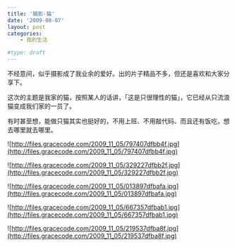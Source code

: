```yaml
---
title: '摄影·猫'
date: '2009-08-07'
layout: post
categories:
    - 我的生活

#type: draft
---
```


不经意间，似乎摄影成了我业余的爱好。出的片子精品不多，但还是喜欢和大家分享下。

这次的主题是我家的猫，按照某人的话讲，「这是只很理性的猫」，它已经从只流浪猫变成我们家的一员了。

有时甚至想，能做只猫其实也挺好的，不用上班、不用敲代码、而且还有饭吃，想去哪里就去哪里。

![http://files.gracecode.com/2009_11_05/797407dfbb4f.jpg](http://files.gracecode.com/2009_11_05/797407dfbb4f.jpg)

![http://files.gracecode.com/2009_11_05/329227dfbb2f.jpg](http://files.gracecode.com/2009_11_05/329227dfbb2f.jpg)

![http://files.gracecode.com/2009_11_05/013897dfbafa.jpg](http://files.gracecode.com/2009_11_05/013897dfbafa.jpg)

![http://files.gracecode.com/2009_11_05/667357dfbab1.jpg](http://files.gracecode.com/2009_11_05/667357dfbab1.jpg)

![http://files.gracecode.com/2009_11_05/219537dfba8f.jpg](http://files.gracecode.com/2009_11_05/219537dfba8f.jpg)
